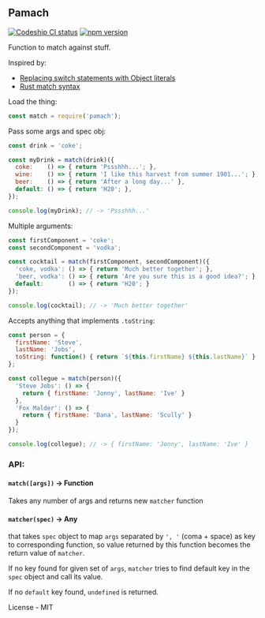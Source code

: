 ## Pamach 
[![Codeship CI status](https://img.shields.io/codeship/1dd11030-dbd6-0133-f779-4a138adef231.svg?maxAge=2592000)](https://codeship.com/projects/143965)
[![npm version](https://badge.fury.io/js/pamach.svg)](https://badge.fury.io/js/pamach)

Function to match against stuff.

Inspired by:
* [Replacing switch statements with Object literals](https://toddmotto.com/deprecating-the-switch-statement-for-object-literals/)
* [Rust match syntax](https://doc.rust-lang.org/book/match.html)

Load the thing:
```js
const match = require('pamach');
```

Pass some args and spec obj:
```js
const drink = 'coke';

const myDrink = match(drink)({
  coke:    () => { return 'Pssshhh...'; },
  wine:    () => { return 'I like this harvest from summer 1901...'; },
  beer:    () => { return 'After a long day...' },
  default: () => { return 'H20'; },
});

console.log(myDrink); // -> 'Pssshhh...'
```

Multiple arguments:

```js
const firstComponent = 'coke';
const secondComponent = 'vodka';

const cocktail = match(firstComponent, secondComponent)({
  'coke, vodka': () => { return 'Much better together'; },
  'beer, vodka': () => { return 'Are you sure this is a good idea?'; },
  default:       () => { return 'H20'; }    
});

console.log(cocktail); // -> 'Much better together'
```

Accepts anything that implements `.toString`:
```js
const person = {
  firstName: 'Steve',
  lastName: 'Jobs',
  toString: function() { return `${this.firstName} ${this.lastName}` }
};

const collegue = match(person)({
  'Steve Jobs': () => {
    return { firstName: 'Jonny', lastName: 'Ive' }
  },
  'Fox Malder': () => {
    return { firstName: 'Dana', lastName: 'Scully' }
  }
});

console.log(collegue); // -> { firstName: 'Jonny', lastName: 'Ive' }
```

### API:
#### `match([args])` -> Function
Takes any number of args and returns new `matcher` function
#### `matcher(spec)` -> Any
that takes `spec` object to map `args` separated by `', '` (coma + space) as
key to corresponding function, so value returned by this function becomes the
return value of `matcher`.

If no key found for given set of `args`, `matcher` tries to find default key in
the `spec` object and call its value.

If no `default` key found, `undefined` is returned.

License - MIT
